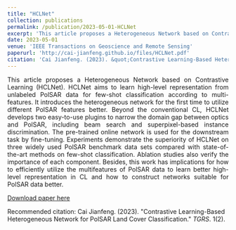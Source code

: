 ```yaml
---
title: "HCLNet"
collection: publications
permalink: /publication/2023-05-01-HCLNet
excerpt: 'This article proposes a Heterogeneous Network based on Contrastive Learning (HCLNet). HCLNet aims to learn high-level representation from unlabeled PolSAR data for few-shot classification according to multi-features.'
date: 2023-05-01
venue: 'IEEE Transactions on Geoscience and Remote Sensing'
paperurl: 'http://cai-jianfeng.github.io/files/HCLNet.pdf'
citation: 'Cai Jianfeng. (2023). &quot;Contrastive Learning-Based Heterogeneous Network for PolSAR Land Cover Classification.&quot; <i>TGRS</i>. 1(2).'
---
```

<p style="text-align:justify; text-justify:inter-ideograph;"> This article proposes a Heterogeneous Network based on Contrastive Learning (HCLNet). HCLNet aims to learn high-level representation from unlabeled PolSAR data for few-shot classification according to multi-features. It introduces the heterogeneous network for the first time to utilize different PolSAR features better. Beyond the conventional CL, HCLNet develops two easy-to-use plugins to narrow the domain gap between optics and PolSAR, including beam search and superpixel-based instance discrimination. The pre-trained online network is used for the downstream task by fine-tuning. Experiments demonstrate the superiority of HCLNet on three widely used PolSAR benchmark data sets compared with state-of-the-art methods on few-shot classification. Ablation studies also verify the importance of each component. Besides, this work has implications for how to efficiently utilize the multifeatures of PolSAR data to learn better high-level representation in CL and how to construct networks suitable for PolSAR data better. </p>

[Download paper here](http://cai-jianfeng.github.io/files/HCLNet.pdf)

Recommended citation: Cai Jianfeng. (2023). &quot;Contrastive Learning-Based Heterogeneous Network for PolSAR Land Cover Classification.&quot; <i>TGRS</i>. 1(2).
